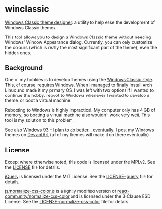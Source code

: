 winclassic
==========

[Windows Classic theme designer](http://tpenguinltg.github.io/winclassic): a utility to help ease the development of Windows Classic themes.

This tool allows you to design a Windows Classic theme without needing Windows' Window Appearance dialog. Currently, you can only customize the colours (which is really the most significant part of the theme), even the hidden ones.

Background
----------

One of my hobbies is to develop themes using the [Windows Classic style](http://www.betaarchive.com/wiki/index.php?title=Windows%3AVisual_Styles%3AWindows_Classic).
This, of course, requires Windows. When I managed to finally install Arch Linux and made it my primary OS, I was left with two options if I wanted to continue the hobby: reboot to Windows whenever I wanted to develop a theme, or boot a virtual machine.

Rebooting to Windows is highly impractical. My computer only has 4 GB of memory, so booting a virtual machine also wouldn't work very well. This tool is my solution to this problem.

See also [Windows 93 – I plan to do better... eventually](https://tpenguinltg.wordpress.com/2014/10/28/windows-93/).
I post my Windows themes on [DeviantArt](http://tpenguinltg.deviantart.com/) (all of my themes will make it on there eventually)

License
-------

Except where otherwise noted, this code is licensed under the MPLv2. See the [LICENSE](LICENSE) file for details.

[jQuery](https://jquery.com/) is licensed under the MIT License. See the [LICENSE-jquery](LICENSE-jquery) file for details.

[js/normalize-css-color.js](js/normalize-css-color.js) is a lightly modified version of [react-community/normalize-css-color](https://github.com/react-community/normalize-css-color) and is licensed under the 3-Clause BSD License. See the [LICENSE-normalize-css-color](LICENSE-normalize-css-color) file for details.
